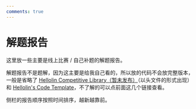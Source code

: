 ```yaml
---
comments: true
---
```


# 解题报告

这里放一些主要是线上比赛 / 自己补题的解题报告。

解题报告不是题解，因为这主要是给我自己看的，所以放的代码不会放完整版本，一般是省略了 [Hellolin Competitive Library（暂未发布）](https://github.com/hellolin-oi/Competitive-Library/)（以头文件的形式出现）和 [Hellolin's Code Template](https://www.luogu.com.cn/paste/n5yyvgio)，不了解的可以点前面这几个链接查看。

侧栏的报告顺序按照时间排序，越新越靠前。
